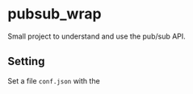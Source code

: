 # pubsub_wrap
Small project to understand and use the pub/sub API.

## Setting
Set a file `conf.json` with the 